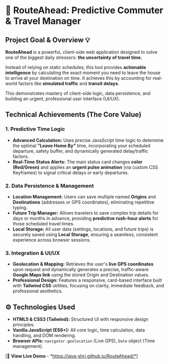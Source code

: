 # 🚀 RouteAhead: Predictive Commuter & Travel Manager

## Project Goal & Overview 💡

**RouteAhead** is a powerful, client-side web application designed to solve one of the biggest daily stressors: **the uncertainty of travel time.**

Instead of relying on static schedules, this tool provides **actionable intelligence** by calculating the exact moment you need to leave the house to arrive at your destination on time. It achieves this by accounting for real-world factors like **simulated traffic** and **transit delays**.

This demonstrates mastery of client-side logic, data persistence, and building an urgent, professional user interface (UI/UX).


## Technical Achievements (The Core Value)

### 1. Predictive Time Logic

* **Advanced Calculation:** Uses precise JavaScript time logic to determine the optimal **"Leave Home By"** time, incorporating your scheduled departure, safety buffer, and dynamically generated delay/traffic factors.
* **Real-Time Status Alerts:** The main status card changes **color (Red/Green)** and applies an **urgent pulse animation** (via custom CSS Keyframes) to signal critical delays or early departures.

### 2. Data Persistence & Management

* **Location Management:** Users can save multiple named **Origins** and **Destinations** (addresses or GPS coordinates), eliminating repetitive typing.
* **Future Trip Manager:** Allows travelers to save complex trip details for days or months in advance, providing **predictive rush-hour alerts** for those scheduled travel times.
* **Local Storage:** All user data (settings, locations, and future trips) is securely saved using **Local Storage**, ensuring a seamless, consistent experience across browser sessions.

### 3. Integration & UI/UX

* **Geolocation & Mapping:** Retrieves the user's **live GPS coordinates** upon request and dynamically generates a precise, traffic-aware **Google Maps link** using the stored Origin and Destination values.
* **Professional Design:** Features a responsive, card-based interface built with **Tailwind CSS** utilities, focusing on clarity, immediate feedback, and professional aesthetics.


## ⚙️ Technologies Used

* **HTML5 & CSS3 (Tailwind):** Structured UI with responsive design principles.
* **Vanilla JavaScript (ES6+):** All core logic, time calculation, data handling, and DOM rendering.
* **Browser APIs:** `navigator.geolocation` (Live GPS), `Date` object (Time management).


[🚀 **View Live Demo** - *https://jaya-shri.github.io/RouteAhead/*]
